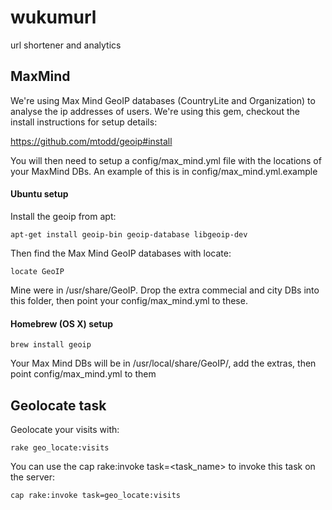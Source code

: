 wukumurl
========

url shortener and analytics

## MaxMind
We're using Max Mind GeoIP databases (CountryLite and Organization) to analyse the ip addresses of users. We're using this gem, checkout the install instructions for setup details:

  https://github.com/mtodd/geoip#install

You will then need to setup a config/max_mind.yml file with the locations of your MaxMind DBs. An example of this is in config/max_mind.yml.example

#### Ubuntu setup
Install the geoip from apt:

    apt-get install geoip-bin geoip-database libgeoip-dev

Then find the Max Mind GeoIP databases with locate:

    locate GeoIP

Mine were in /usr/share/GeoIP. Drop the extra commecial and city DBs into this folder, then point your config/max_mind.yml to these.

#### Homebrew (OS X) setup
    
    brew install geoip

Your Max Mind DBs will be in /usr/local/share/GeoIP/, add the extras, then point config/max_mind.yml to them

## Geolocate task
Geolocate your visits with:

    rake geo_locate:visits

You can use the cap rake:invoke task=<task_name> to invoke this task on the server:

    cap rake:invoke task=geo_locate:visits

